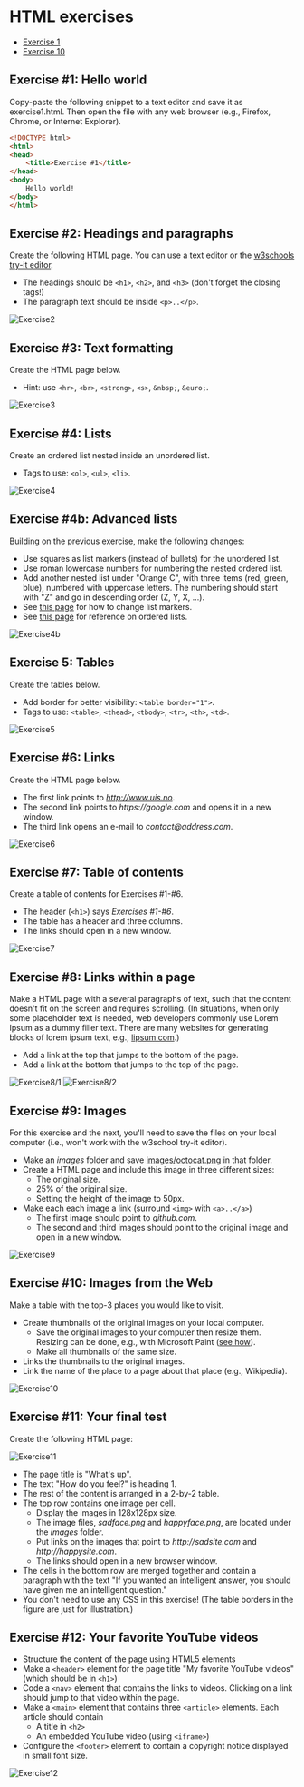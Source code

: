 # HTML exercises

* [Exercise 1](#exercise-#1:-hello-world)
* [Exercise 10](#exercise-10:-images-from-the-web)


## Exercise #1: Hello world

Copy-paste the following snippet to a text editor and save it as exercise1.html.
Then open the file with any web browser (e.g., Firefox, Chrome, or Internet Explorer).

```html
<!DOCTYPE html>
<html>
<head>
    <title>Exercise #1</title>
</head>
<body>
	Hello world!
</body>
</html>
```


## Exercise #2: Headings and paragraphs

Create the following HTML page. You can use a text editor or the [w3schools try-it editor](http://www.w3schools.com/html/tryit.asp?filename=tryhtml_intro).

  - The headings should be `<h1>`, `<h2>`, and `<h3>` (don't forget the closing tags!)
  - The paragraph text should be inside `<p>..</p>`.

![Exercise2](images/exercise2.png)


## Exercise #3: Text formatting

Create the HTML page below.

  - Hint: use `<hr>`, `<br>`, `<strong>`, `<s>`, `&nbsp;`, `&euro;`.

![Exercise3](images/exercise3.png)


## Exercise #4: Lists

Create an ordered list nested inside an unordered list.

  - Tags to use: `<ol>`, `<ul>`, `<li>`.

![Exercise4](images/exercise4.png)


## Exercise #4b: Advanced lists

Building on the previous exercise, make the following changes:

  - Use squares as list markers (instead of bullets) for the unordered list.
  - Use roman lowercase numbers for numbering the nested ordered list.
  - Add another nested list under "Orange C", with three items (red, green, blue), numbered with uppercase letters. The numbering should start with "Z" and go in descending order (Z, Y, X, ...).
  - See [this page](http://www.w3schools.com/html/html_lists.asp) for how to change list markers.
  - See [this page](http://www.w3schools.com/tags/tag_ol.asp) for reference on ordered lists.

![Exercise4b](images/exercise4b.png)


## Exercise 5: Tables

Create the tables below.

  - Add border for better visibility: `<table border="1">`.
  - Tags to use: `<table>`, `<thead>`, `<tbody>`, `<tr>`, `<th>`, `<td>`.

![Exercise5](images/exercise5.png)


## Exercise #6: Links

Create the HTML page below.

  - The first link points to _http://www.uis.no_.
  - The second link points to _https://google.com_ and opens it in a new window.
  - The third link opens an e-mail to _contact@address.com_.

![Exercise6](images/exercise6.png)


## Exercise #7: Table of contents

Create a table of contents for Exercises #1-#6.

  - The header (`<h1>`) says _Exercises #1-#6_.
  - The table has a header and three columns.
  - The links should open in a new window.

![Exercise7](images/exercise7.png)


## Exercise #8: Links within a page

Make a HTML page with a several paragraphs of text, such that the content doesn't fit on the screen and requires scrolling.
(In situations, when only some placeholder text is needed, web developers commonly use Lorem Ipsum as a dummy filler text. There are many websites for generating blocks of lorem ipsum text, e.g., [lipsum.com](http://www.lipsum.com/).)

  - Add a link at the top that jumps to the bottom of the page.
  - Add a link at the bottom that jumps to the top of the page.


![Exercise8/1](images/exercise8_1.png)
![Exercise8/2](images/exercise8_2.png)


## Exercise #9: Images

For this exercise and the next, you'll need to save the files on your local computer (i.e., won't work with the w3school try-it editor).

  - Make an _images_ folder and save [images/octocat.png](images/octocat.png) in that folder.
  - Create a HTML page and include this image in three different sizes:
    * The original size.
    * 25% of the original size.
    * Setting the height of the image to 50px.
  - Make each each image a link (surround `<img>` with `<a>..</a>`)
    * The first image should point to _github.com_.
    * The second and third images should point to the original image and open in a new window.

![Exercise9](images/exercise9.png)


## Exercise #10: Images from the Web

Make a table with the top-3 places you would like to visit.

  - Create thumbnails of the original images on your local computer.
    * Save the original images to your computer then resize them. Resizing can be done, e.g., with Microsoft Paint ([see how](http://www.wikihow.com/Resize-an-Image-in-Microsoft-Paint)).
    * Make all thumbnails of the same size.
  - Links the thumbnails to the original images.
  - Link the name of the place to a page about that place (e.g., Wikipedia).

![Exercise10](images/exercise10.png)


## Exercise #11: Your final test

Create the following HTML page:

![Exercise11](images/exercise11.png)

  - The page title is "What's up".
  - The text "How do you feel?" is heading 1.
  - The rest of the content is arranged in a 2-by-2 table.
  - The top row contains one image per cell.
    * Display the images in 128x128px size.
    * The image files, _sadface.png_ and _happyface.png_, are located under the _images_ folder.
    * Put links on the images that point to _http://sadsite.com_ and _http://happysite.com_.
    * The links should open in a new browser window.
  - The cells in the bottom row are merged together and contain a paragraph with the text "If you wanted an intelligent answer, you should have given me an intelligent question."
  - You don't need to use any CSS in this exercise! (The table borders in the figure are just for illustration.)


## Exercise #12: Your favorite YouTube videos

  - Structure the content of the page using HTML5 elements
  - Make a `<header>` element for the page title "My favorite YouTube videos" (which should be in `<h1>`)
  - Code a `<nav>` element that contains the links to videos. Clicking on a link should jump to that video within the page.
  - Make a `<main>` element that contains three `<article>` elements.  Each article should contain
    * A title in `<h2>`
    * An embedded YouTube video (using `<iframe>`)
  - Configure the `<footer>` element to contain a copyright notice displayed in small font size.

  ![Exercise12](images/exercise12.png)
